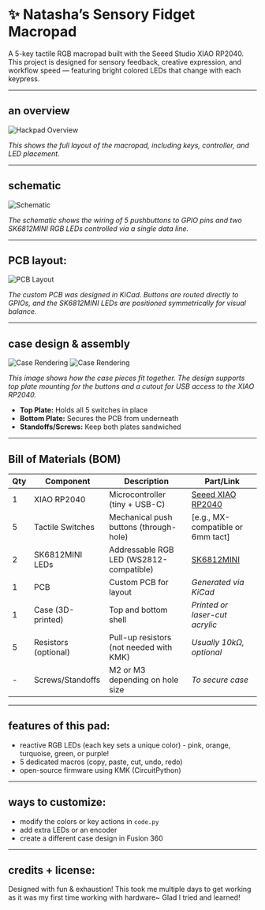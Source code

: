 # ✨ Natasha’s Sensory Fidget Macropad

A 5-key tactile RGB macropad built with the Seeed Studio XIAO RP2040. This project is designed for sensory feedback, creative expression, and workflow speed — featuring bright colored LEDs that change with each keypress.

---

## an overview

![Hackpad Overview](images/hackpad_overview.png)

_This shows the full layout of the macropad, including keys, controller, and LED placement._

---

## schematic

![Schematic](images/schematic.png)

_The schematic shows the wiring of 5 pushbuttons to GPIO pins and two SK6812MINI RGB LEDs controlled via a single data line._

---

## PCB layout:

![PCB Layout](images/pcb_layout.png)

_The custom PCB was designed in KiCad. Buttons are routed directly to GPIOs, and the SK6812MINI LEDs are positioned symmetrically for visual balance._

---

## case design & assembly

![Case Rendering](images/bottomCase_CAD.png)
![Case Rendering](images/topCase_CAD.png)

_This image shows how the case pieces fit together. The design supports top plate mounting for the buttons and a cutout for USB access to the XIAO RP2040._

- **Top Plate:** Holds all 5 switches in place
- **Bottom Plate:** Secures the PCB from underneath
- **Standoffs/Screws:** Keep both plates sandwiched

---

## Bill of Materials (BOM)

| Qty | Component              | Description                             | Part/Link                        |
|-----|------------------------|-----------------------------------------|----------------------------------|
| 1   | XIAO RP2040            | Microcontroller (tiny + USB-C)          | [Seeed XIAO RP2040](https://www.seeedstudio.com/XIAO-RP2040-v1-0-p-5026.html) |
| 5   | Tactile Switches       | Mechanical push buttons (through-hole)  | [e.g., MX-compatible or 6mm tact] |
| 2   | SK6812MINI LEDs        | Addressable RGB LED (WS2812-compatible) | [SK6812MINI](https://www.adafruit.com/product/3484) |
| 1   | PCB                    | Custom PCB for layout                   | _Generated via KiCad_           |
| 1   | Case (3D-printed)      | Top and bottom shell                    | _Printed or laser-cut acrylic_  |
| 5   | Resistors (optional)   | Pull-up resistors (not needed with KMK) | _Usually 10kΩ, optional_        |
| -   | Screws/Standoffs       | M2 or M3 depending on hole size         | _To secure case_                |

---

## features of this pad:
- reactive RGB LEDs (each key sets a unique color) - pink, orange, turquoise, green, or purple!
- 5 dedicated macros (copy, paste, cut, undo, redo)
- open-source firmware using KMK (CircuitPython)

---

## ways to customize:

- modify the colors or key actions in `code.py`
- add extra LEDs or an encoder
- create a different case design in Fusion 360

---

## credits + license:

Designed with fun & exhaustion! This took me multiple days to get working as it was my first time working with hardware~ Glad I tried and learned!

